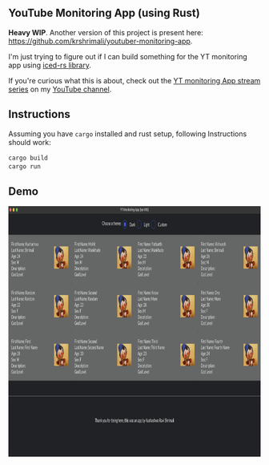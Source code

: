 ## YouTube Monitoring App (using Rust)

**Heavy WIP**. Another version of this project is present here: https://github.com/krshrimali/youtuber-monitoring-app.

I'm just trying to figure out if I can build something for the YT monitoring app using [iced-rs library](https://github.com/iced-rs/iced).

If you're curious what this is about, check out the [YT monitoring App stream series](https://www.youtube.com/playlist?list=PLfjzHJeA53gS-RyxHcpNdf85Q4tR_ZJ6_) on my [YouTube channel](https://youtube.com/c/kushashwaraviShrimali).

## Instructions

Assuming you have `cargo` installed and rust setup, following Instructions should work:

```bash
cargo build
cargo run
```

## Demo

<img src="demo/Demo.png" height="500px" width="1000px"/>
